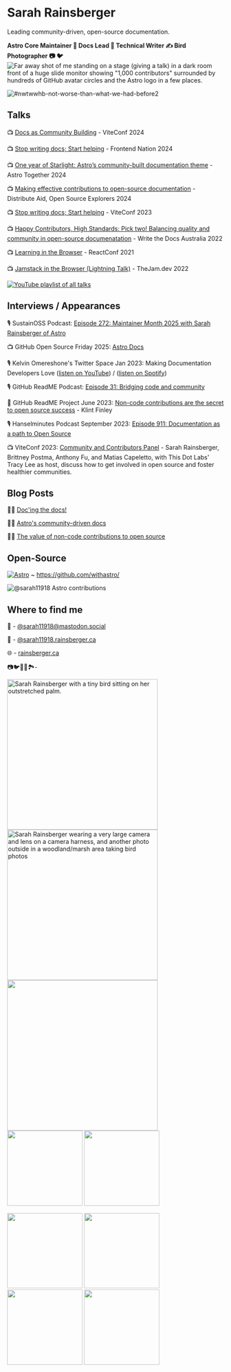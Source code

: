 # Sarah Rainsberger
Leading community-driven, open-source documentation.

<strong>Astro Core Maintainer 🚀 Docs Lead 📑 Technical Writer ✍️ Bird Photographer 📷 🐦</strong>
![Far away shot of me standing on a stage (giving a talk) in a dark room front of a huge slide monitor showing "1,000 contributors" surrounded by hundreds of GitHub avatar circles and the Astro logo in a few places.
](https://github.com/user-attachments/assets/616b950b-778c-4cad-acc4-58e9e767ce98)

![#nwtwwhb-not-worse-than-what-we-had-before2](https://github.com/sarah11918/sarah11918/assets/5098874/011ba91f-1fca-4127-9acf-5762ebbfe640)

## Talks

📺 [Docs as Community Building](https://www.youtube.com/watch?v=MK4s-P3kqyA) - ViteConf 2024

📺 [Stop writing docs; Start helping](https://www.youtube.com/watch?v=TvWxf13eDwY&list=PLowBAHWxr_2DgiS5maPN2wg96dmKho_yC&index=2) - Frontend Nation 2024

📺 [One year of Starlight: Astro’s community-built documentation theme](https://www.youtube.com/watch?v=j8K-ESJF814&list=PLowBAHWxr_2DgiS5maPN2wg96dmKho_yC&index=4) - Astro Together 2024

📺 [Making effective contributions to open-source documentation](https://www.youtube.com/watch?v=abw7-BfApMk) - Distribute Aid, Open Source Explorers 2024

📺 [Stop writing docs; Start helping](https://www.youtube.com/watch?v=jcpkVJr-rUw&list=PLqGQbXn_GDmkOsHI7-Wrbv1GgAA4tJZhg&index=26) - ViteConf 2023

📺 [Happy Contributors, High Standards: Pick two! Balancing quality and community in open-source documenatation](https://www.youtube.com/watch?v=emgFALmCyrY&list=PLZAeFn6dfHpktOcWn5mQNOx5gYo6O7TR6&index=6) - Write the Docs Australia 2022

📺 [Learning in the Browser](https://www.youtube.com/watch?v=5X-WEQflCL0&list=PLNG_1j3cPCaZZ7etkzWA7JfdmKWT0pMsa&index=9) - ReactConf 2021

📺 [Jamstack in the Browser (Lightning Talk)](https://www.youtube.com/watch?v=tmKlWSIJbuo) - TheJam.dev 2022

[![YouTube playlist of all talks](https://img.shields.io/badge/playlist_of_all_talks-YouTube-FF0000?style=for-the-badge&logo=youtube&logoColor=white)](https://youtube.com/playlist?list=PLowBAHWxr_2DgiS5maPN2wg96dmKho_yC&si=_ckXtTot6ApGcoMk)

## Interviews / Appearances

🎙️ SustainOSS Podcast: [Episode 272: Maintainer Month 2025 with Sarah Rainsberger of Astro](https://podcast.sustainoss.org/272)

📺 GitHub Open Source Friday 2025: [Astro Docs](https://www.youtube.com/watch?v=3cJgXfy5Pmg)

🎙️ Kelvin Omereshone's Twitter Space Jan 2023: Making Documentation Developers Love ([listen on YouTube](https://www.youtube.com/watch?v=YW4IfoJM30g)) / ([listen on Spotify](https://open.spotify.com/episode/5QYkgKtsneWhUAebPahIRJ?si=bfTpykAZRLWVBE3wvQiuzQ))

🎙️ GitHub ReadME Podcast: [Episode 31: Bridging code and community](https://github.com/readme/podcast/code-and-community)

📰 GitHub ReadME Project June 2023: [Non-code contributions are the secret to open source success](https://github.com/readme/featured/open-source-non-code-contributions) - Klint Finley

🎙️ Hanselminutes Podcast September 2023: [Episode 911: Documentation as a path to Open Source](https://www.hanselminutes.com/911/documentation-as-a-path-to-open-source-with-sarah-rainsberger)

📺 ViteConf 2023: [Community and Contributors Panel](https://www.youtube.com/watch?v=rqB7hy5lcmc&list=PLqGQbXn_GDmkOsHI7-Wrbv1GgAA4tJZhg&index=29) - Sarah Rainsberger, Brittney Postma, Anthony Fu, and Matias Capeletto, with This Dot Labs' Tracy Lee as host, discuss how to get involved in open source and foster healthier communities.

## Blog Posts

👩‍💻 [Doc'ing the docs!](https://www.rainsberger.ca/posts/documenting-the-docs/)

👩‍💻 [Astro's community-driven docs](https://www.rainsberger.ca/posts/community-driven-astro-docs/)

👩‍💻 [The value of non-code contributions to open source](https://www.rainsberger.ca/posts/non-code-contributions/)


## Open-Source

[![Astro](https://img.shields.io/badge/Astro-333333.svg?logo=astro&logoColor=white)](https://astro.build/) ~ https://github.com/withastro/

<img src="https://astro.badg.es/v1/contributor/sarah11918.svg" alt="@sarah11918 Astro contributions" ></a>

## Where to find me

🦣 - [@sarah11918@mastodon.social](https://mastodon.social/@sarah11918)

🦋 - [@sarah11918.rainsberger.ca](https://bsky.app/profile/sarah11918.rainsberger.ca)

🌐 - [rainsberger.ca](https://rainsberger.ca)

📷🐦🌳🌲🏞️- 

<img src="https://user-images.githubusercontent.com/5098874/142215203-284acb33-90cd-4d31-80d6-352085be1d57.jpg" width="350" alt="Sarah Rainsberger with a tiny bird sitting on her outstretched palm."><img src="https://github.com/sarah11918/sarah11918/assets/5098874/1f9f1372-6cd9-4049-a5d6-e231d1abe20d" width="350" alt="Sarah Rainsberger wearing a very large camera and lens on a camera harness, and another photo outside in a woodland/marsh area taking bird photos">
<img src="https://github.com/user-attachments/assets/beec4691-b90c-4b7e-be2c-2f5eb4c521ee" width="350" alt="">
<img src="https://github.com/user-attachments/assets/625906ee-e3c2-45eb-a1cd-5b153f2ec35f" width="175" alt="">
<img src="https://github.com/user-attachments/assets/e1e88624-8af6-49c1-b956-039e34cc9321" width="175" alt="">

<img src="https://github.com/user-attachments/assets/e83e2034-775e-4019-b163-d05daa36571c" width="175" alt="">
<img src="https://github.com/user-attachments/assets/52fc7628-c548-433b-8f6c-e659c11d0774" width="175" alt="">
<img src="https://github.com/user-attachments/assets/2740b72c-6803-4771-9d01-f0fa86a46621" width="175" alt="">
<img src="https://github.com/user-attachments/assets/fa066b9d-b4b3-4e89-94ec-18a0d4409dee" width="175" alt="">
